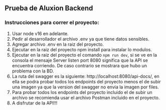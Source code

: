 ## Prueba de Aluxion Backend

### Instrucciones para correr el proyecto:

1. Usar node v16 en adelante. 
2. Pedir al desarrollador el archivo .env ya que tiene datos sensibles.
3. Agregar archivo .env en la raiz del proyecto.
4. Ejecutar en la raiz del proyecto npm install para instalar lo modulos.
5. Ejecutar en la raiz del proyecto el comando `npm run dev`, si se ve en la consola el mensaje Server listen port 8080 significa que la API se encuentra corriendo. De caso contrario se mostrara que hubo un problema con la BD.
6. La ruta del swagger es la siguiente: http://localhost:8080/api-docs/, en ella se podra probar todos los endpoints del proyecto menos el de subir una imagen ya que la version del swagger no envia la imagen por files.
7. Para probar todos los endpoints del proyecto incluido el de subir un archivo se recomienda usar el archivo Postman incluido en el proyecto.
8. A disfrutar de la API!!!